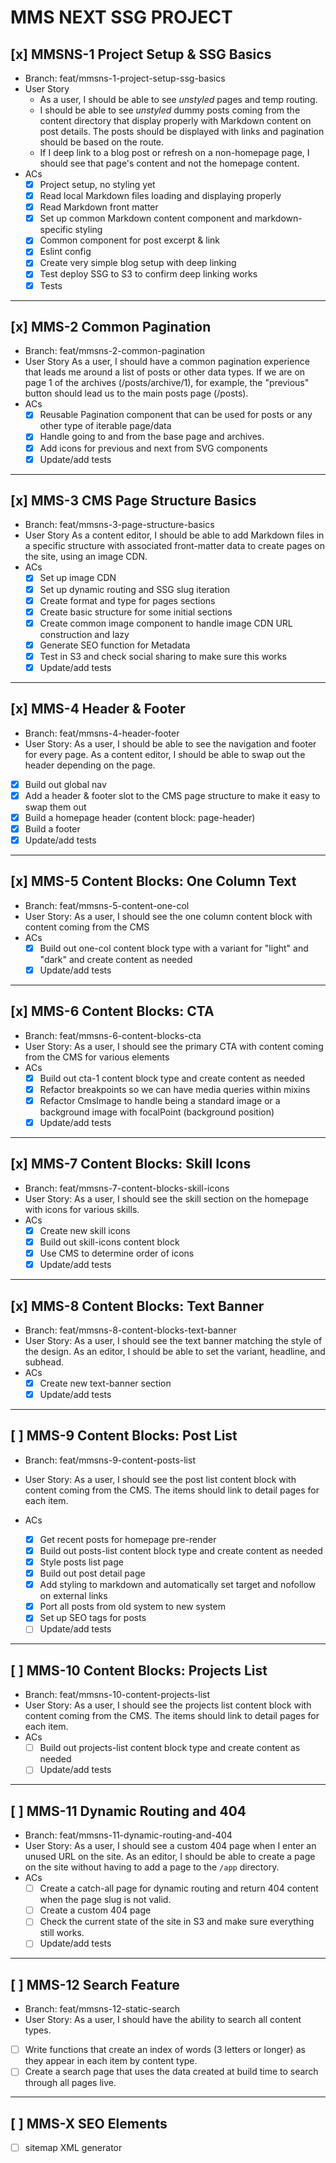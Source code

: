 # MMS NEXT SSG PROJECT

## [x] MMSNS-1 Project Setup & SSG Basics

- Branch: feat/mmsns-1-project-setup-ssg-basics
- User Story
  - As a user, I should be able to see _unstyled_ pages and temp routing.
  - I should be able to see _unstyled_ dummy posts coming from the content directory that display properly with Markdown content on post details. The posts should be displayed with links and pagination should be based on the route.
  - If I deep link to a blog post or refresh on a non-homepage page, I should see that page's content and not the homepage content.
- ACs
  - [x] Project setup, no styling yet
  - [x] Read local Markdown files loading and displaying properly
  - [x] Read Markdown front matter
  - [x] Set up common Markdown content component and markdown-specific styling
  - [x] Common component for post excerpt & link
  - [x] Eslint config
  - [x] Create very simple blog setup with deep linking
  - [x] Test deploy SSG to S3 to confirm deep linking works
  - [x] Tests

---

## [x] MMS-2 Common Pagination

- Branch: feat/mmsns-2-common-pagination
- User Story
  As a user, I should have a common pagination experience that leads me around a list of posts or other data types. If we are on page 1 of the archives (/posts/archive/1), for example, the "previous" button should lead us to the main posts page (/posts).
- ACs
  - [x] Reusable Pagination component that can be used for posts or any other type of iterable page/data
  - [x] Handle going to and from the base page and archives.
  - [x] Add icons for previous and next from SVG components
  - [x] Update/add tests

---

## [x] MMS-3 CMS Page Structure Basics

- Branch: feat/mmsns-3-page-structure-basics
- User Story
  As a content editor, I should be able to add Markdown files in a specific structure with associated front-matter data to create pages on the site, using an image CDN.
- ACs
  - [x] Set up image CDN
  - [x] Set up dynamic routing and SSG slug iteration
  - [x] Create format and type for pages sections
  - [x] Create basic structure for some initial sections
  - [x] Create common image component to handle image CDN URL construction and lazy
  - [x] Generate SEO function for Metadata
  - [x] Test in S3 and check social sharing to make sure this works
  - [x] Update/add tests

---

## [x] MMS-4 Header & Footer

- Branch: feat/mmsns-4-header-footer
- User Story: As a user, I should be able to see the navigation and footer for every page. As a content editor, I should be able to swap out the header depending on the page.
- [x] Build out global nav
- [x] Add a header & footer slot to the CMS page structure to make it easy to swap them out
- [x] Build a homepage header (content block: page-header)
- [x] Build a footer
- [x] Update/add tests

---

## [x] MMS-5 Content Blocks: One Column Text

- Branch: feat/mmsns-5-content-one-col
- User Story: As a user, I should see the one column content block with content coming from the CMS
- ACs
  - [x] Build out one-col content block type with a variant for "light" and "dark" and create content as needed
  - [x] Update/add tests

---

## [x] MMS-6 Content Blocks: CTA

- Branch: feat/mmsns-6-content-blocks-cta
- User Story: As a user, I should see the primary CTA with content coming from the CMS for various elements
- ACs
  - [x] Build out cta-1 content block type and create content as needed
  - [x] Refactor breakpoints so we can have media queries within mixins
  - [x] Refactor CmsImage to handle being a standard image or a background image with focalPoint (background position)
  - [x] Update/add tests

---

## [x] MMS-7 Content Blocks: Skill Icons

- Branch: feat/mmsns-7-content-blocks-skill-icons
- User Story: As a user, I should see the skill section on the homepage with icons for various skills.
- ACs
  - [x] Create new skill icons
  - [x] Build out skill-icons content block
  - [x] Use CMS to determine order of icons
  - [x] Update/add tests

---

## [x] MMS-8 Content Blocks: Text Banner

- Branch: feat/mmsns-8-content-blocks-text-banner
- User Story: As a user, I should see the text banner matching the style of the design. As an editor, I should be able to set the variant, headline, and subhead.
- ACs
  - [x] Create new text-banner section
  - [x] Update/add tests

---

## [ ] MMS-9 Content Blocks: Post List

- Branch: feat/mmsns-9-content-posts-list
- User Story: As a user, I should see the post list content block with content coming from the CMS. The items should link to detail pages for each item.
- ACs

  - [x] Get recent posts for homepage pre-render
  - [x] Build out posts-list content block type and create content as needed
  - [x] Style posts list page
  - [x] Build out post detail page
  - [x] Add styling to markdown and automatically set target and nofollow on external links
  - [x] Port all posts from old system to new system
  - [x] Set up SEO tags for posts
  - [ ] Update/add tests

---

## [ ] MMS-10 Content Blocks: Projects List

- Branch: feat/mmsns-10-content-projects-list
- User Story: As a user, I should see the projects list content block with content coming from the CMS. The items should link to detail pages for each item.
- ACs
  - [ ] Build out projects-list content block type and create content as needed
  - [ ] Update/add tests

---

## [ ] MMS-11 Dynamic Routing and 404

- Branch: feat/mmsns-11-dynamic-routing-and-404
- User Story: As a user, I should see a custom 404 page when I enter an unused URL on the site. As an editor, I should be able to create a page on the site without having to add a page to the `/app` directory.
- ACs
  - [ ] Create a catch-all page for dynamic routing and return 404 content when the page slug is not valid.
  - [ ] Create a custom 404 page
  - [ ] Check the current state of the site in S3 and make sure everything still works.
  - [ ] Update/add tests

---

## [ ] MMS-12 Search Feature

- Branch: feat/mmsns-12-static-search
- User Story: As a user, I should have the ability to search all content types.
- [ ] Write functions that create an index of words (3 letters or longer) as they appear in each item by content type.
- [ ] Create a search page that uses the data created at build time to search through all pages live.

---

## [ ] MMS-X SEO Elements

- [ ] sitemap XML generator
